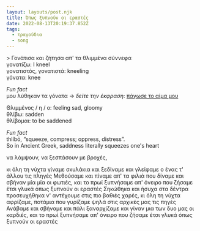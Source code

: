 ```yaml
---
layout: layouts/post.njk
title: Όπως ξυπνούν οι εραστές
date: 2022-08-13T20:19:37.852Z
tags:
  - τραγούδια
  - song
---
```



\> Γονάτισα και ζήτησα απ' τα θλιμμένα σύννεφα
\
γονατίζω: I kneel\
γονατιστός, γονατιστά: kneeling\
γόνατα: knee

*Fun fact*\
μου λύθηκαν τα γόνατα → *δείτε την έκφραση*: [πάγωσε το αίμα μου](https://el.wiktionary.org/wiki/%CF%80%CE%AC%CE%B3%CF%89%CF%83%CE%B5_%CF%84%CE%BF_%CE%B1%CE%AF%CE%BC%CE%B1_%CE%BC%CE%BF%CF%85 "πάγωσε το αίμα μου")

Θλιμμένος / η / ο: feeling sad, gloomy\
θλίβω: sadden\
θλίβομαι: to be saddened

*Fun fact*\
thlíbō, “squeeze, compress; oppress, distress”.\
So in Ancient Greek, saddness literally squeezes one's heart



να λάμψουν, να ξεσπάσουν με βροχές,


κι όλη τη νύχτα γίναμε σκυλάκια και ξεδίναμε
και γλείφαμε ο ένας τ' άλλου τις πληγές
Μεθούσαμε και πίναμε απ' τα φιλιά που δίναμε
και σβήναν μία μία οι φωτιές,
και το πρωί ξυπνήσαμε απ' όνειρο που ζήσαμε
έτσι γλυκά όπως ξυπνούν οι εραστές
Σηκώθηκα και ήσυχα στα δέντρα προσευχήθηκα
ν' αντέχουμε στις πιο βαθιές χαρές,
κι όλη τη νύχτα αφρίζαμε, ποτάμια που γυρίζαμε
ψηλά στις αρχικές μας τις πηγές
Ανάβαμε και σβήναμε και πάλι ξαναρχίζαμε
και γίναν μια των δυο μας οι καρδιές,
και το πρωί ξυπνήσαμε απ' όνειρο που ζήσαμε
έτσι γλυκά όπως ξυπνούν οι εραστές